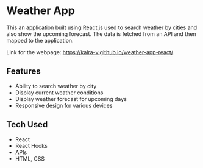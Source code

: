 # Weather App

This an application built using React.js used to search weather by cities and also show the upcoming forecast. The data is fetched from an API and then mapped to the application.

Link for the webpage: https://kalra-v.github.io/weather-app-react/

## Features

- Ability to search weather by city
- Display current weather conditions
- Display weather forecast for upcoming days
- Responsive design for various devices

## Tech Used

  - React
  - React Hooks
  - APIs
  - HTML, CSS
